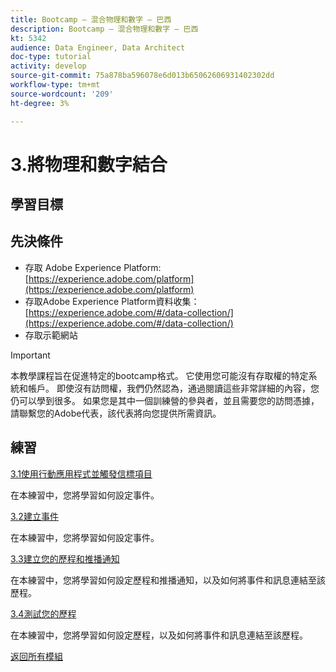 ```yaml
---
title: Bootcamp — 混合物理和數字 — 巴西
description: Bootcamp — 混合物理和數字 — 巴西
kt: 5342
audience: Data Engineer, Data Architect
doc-type: tutorial
activity: develop
source-git-commit: 75a878ba596078e6d013b65062606931402302dd
workflow-type: tm+mt
source-wordcount: '209'
ht-degree: 3%

---
```


# 3.將物理和數字結合

## 學習目標

## 先決條件

- 存取 Adobe Experience Platform: [https://experience.adobe.com/platform](https://experience.adobe.com/platform)
- 存取Adobe Experience Platform資料收集： [https://experience.adobe.com/#/data-collection/](https://experience.adobe.com/#/data-collection/)
- 存取示範網站

>[!IMPORTANT]
>
>本教學課程旨在促進特定的bootcamp格式。 它使用您可能沒有存取權的特定系統和帳戶。 即使沒有訪問權，我們仍然認為，通過閱讀這些非常詳細的內容，您仍可以學到很多。 如果您是其中一個訓練營的參與者，並且需要您的訪問憑據，請聯繫您的Adobe代表，該代表將向您提供所需資訊。

## 練習

[3.1使用行動應用程式並觸發信標項目](./ex1.md)

在本練習中，您將學習如何設定事件。

[3.2建立事件](./ex2.md)

在本練習中，您將學習如何設定事件。

[3.3建立您的歷程和推播通知](./ex3.md)

在本練習中，您將學習如何設定歷程和推播通知，以及如何將事件和訊息連結至該歷程。

[3.4測試您的歷程](./ex4.md)

在本練習中，您將學習如何設定歷程，以及如何將事件和訊息連結至該歷程。

[返回所有模組](../../overview.md)
